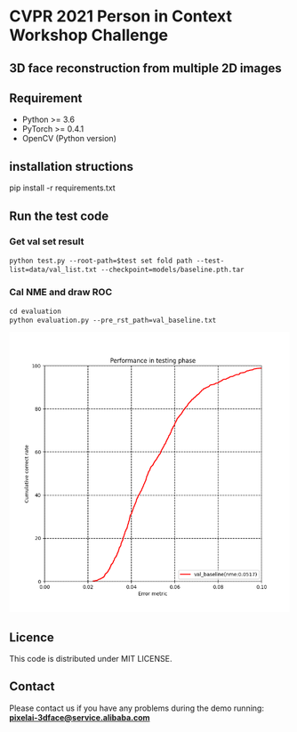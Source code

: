 # CVPR 2021 Person in Context Workshop Challenge
## 3D face reconstruction from multiple 2D images

## Requirement
* Python >= 3.6 
* PyTorch >= 0.4.1
* OpenCV (Python version)

## installation structions
 pip install -r requirements.txt 

## Run the test code
### Get val set result
```Shell
python test.py --root-path=$test set fold path --test-list=data/val_list.txt --checkpoint=models/baseline.pth.tar
```

### Cal NME and draw ROC
```Shell
cd evaluation
python evaluation.py --pre_rst_path=val_baseline.txt
```

<p align="center"><img src="evaluation/ROC.png" width="640"\></p>

## Licence
This code is distributed under MIT LICENSE.

## Contact
Please contact us if you have any problems during the demo running: <br> 
**pixelai-3dface@service.alibaba.com**
